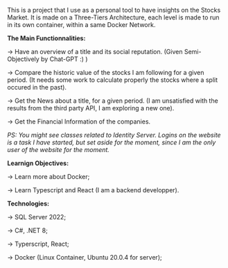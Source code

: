 This is a project that I use as a personal tool to have insights on the Stocks Market. 
It is made on a Three-Tiers Architecture, each level is made to run in its own container, within a same Docker Network. 


**The Main Functionnalities:** 

-> Have an overview of a title and its social reputation. (Given Semi-Objectively by Chat-GPT :) ) 

-> Compare the historic value of the stocks I am following for a given period. (It needs some work to calculate properly the stocks where a split occured in the past). 

-> Get the News about a title, for a given period. (I am unsatisfied with the results from the third party API, I am exploring a new one).

-> Get the Financial Information of the companies. 

*PS: You might see classes related to Identity Server. Logins on the website is a task I have started, but set aside for the moment, since I am the only user of the website for the moment.*


**Learnign Objectives:** 

-> Learn more about Docker; 

-> Learn Typescript and React (I am a backend developper). 


**Technologies:** 

-> SQL Server 2022; 

-> C#, .NET 8; 

-> Typerscript, React; 

-> Docker (Linux Container, Ubuntu 20.0.4 for server);
